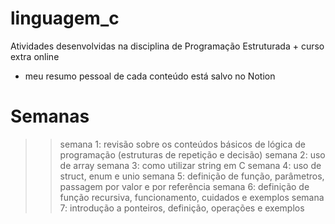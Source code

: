 # linguagem_c
Atividades desenvolvidas na disciplina de Programação Estruturada + curso extra online
 * meu resumo pessoal de cada conteúdo está salvo no Notion

# Semanas
>> semana 1: revisão sobre os conteúdos básicos de lógica de programação (estruturas de repetição e decisão)
>> semana 2: uso de array
>> semana 3: como utilizar string em C
>> semana 4: uso de struct, enum e unio
>> semana 5: definição de função, parâmetros, passagem por valor e por referência
>> semana 6: definição de função recursiva, funcionamento, cuidados e exemplos
>> semana 7: introdução a ponteiros, definição, operações e exemplos
